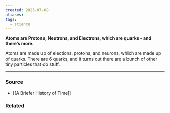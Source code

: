 ```yaml
---
created: 2023-07-08
aliases: 
tags:
  - science
---
```

**Atoms are Protons, Neutrons, and Electrons, which are quarks - and there’s more.**

Atoms are made up of elections, protons, and neurons, which are made up of quarks. There are 6 quarks, and it turns out there are a bunch of other tiny particles that do stuff.

---

### Source
- [[A Briefer History of Time]]

### Related